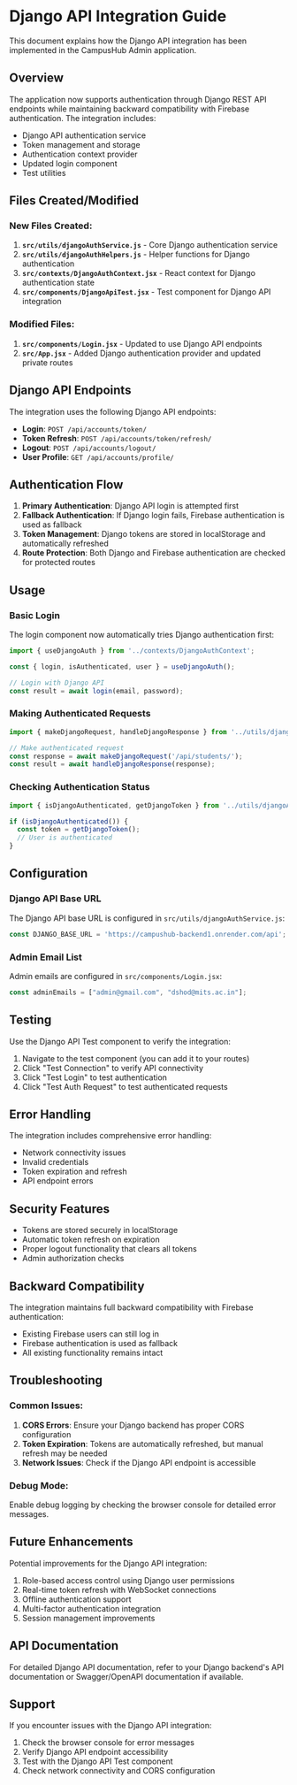 # Django API Integration Guide

This document explains how the Django API integration has been implemented in the CampusHub Admin application.

## Overview

The application now supports authentication through Django REST API endpoints while maintaining backward compatibility with Firebase authentication. The integration includes:

- Django API authentication service
- Token management and storage
- Authentication context provider
- Updated login component
- Test utilities

## Files Created/Modified

### New Files Created:

1. **`src/utils/djangoAuthService.js`** - Core Django authentication service
2. **`src/utils/djangoAuthHelpers.js`** - Helper functions for Django authentication
3. **`src/contexts/DjangoAuthContext.jsx`** - React context for Django authentication state
4. **`src/components/DjangoApiTest.jsx`** - Test component for Django API integration

### Modified Files:

1. **`src/components/Login.jsx`** - Updated to use Django API endpoints
2. **`src/App.jsx`** - Added Django authentication provider and updated private routes

## Django API Endpoints

The integration uses the following Django API endpoints:

- **Login**: `POST /api/accounts/token/`
- **Token Refresh**: `POST /api/accounts/token/refresh/`
- **Logout**: `POST /api/accounts/logout/`
- **User Profile**: `GET /api/accounts/profile/`

## Authentication Flow

1. **Primary Authentication**: Django API login is attempted first
2. **Fallback Authentication**: If Django login fails, Firebase authentication is used as fallback
3. **Token Management**: Django tokens are stored in localStorage and automatically refreshed
4. **Route Protection**: Both Django and Firebase authentication are checked for protected routes

## Usage

### Basic Login

The login component now automatically tries Django authentication first:

```jsx
import { useDjangoAuth } from '../contexts/DjangoAuthContext';

const { login, isAuthenticated, user } = useDjangoAuth();

// Login with Django API
const result = await login(email, password);
```

### Making Authenticated Requests

```jsx
import { makeDjangoRequest, handleDjangoResponse } from '../utils/djangoAuthHelpers';

// Make authenticated request
const response = await makeDjangoRequest('/api/students/');
const result = await handleDjangoResponse(response);
```

### Checking Authentication Status

```jsx
import { isDjangoAuthenticated, getDjangoToken } from '../utils/djangoAuthHelpers';

if (isDjangoAuthenticated()) {
  const token = getDjangoToken();
  // User is authenticated
}
```

## Configuration

### Django API Base URL

The Django API base URL is configured in `src/utils/djangoAuthService.js`:

```javascript
const DJANGO_BASE_URL = 'https://campushub-backend1.onrender.com/api';
```

### Admin Email List

Admin emails are configured in `src/components/Login.jsx`:

```javascript
const adminEmails = ["admin@gmail.com", "dshod@mits.ac.in"];
```

## Testing

Use the Django API Test component to verify the integration:

1. Navigate to the test component (you can add it to your routes)
2. Click "Test Connection" to verify API connectivity
3. Click "Test Login" to test authentication
4. Click "Test Auth Request" to test authenticated requests

## Error Handling

The integration includes comprehensive error handling:

- Network connectivity issues
- Invalid credentials
- Token expiration and refresh
- API endpoint errors

## Security Features

- Tokens are stored securely in localStorage
- Automatic token refresh on expiration
- Proper logout functionality that clears all tokens
- Admin authorization checks

## Backward Compatibility

The integration maintains full backward compatibility with Firebase authentication:

- Existing Firebase users can still log in
- Firebase authentication is used as fallback
- All existing functionality remains intact

## Troubleshooting

### Common Issues:

1. **CORS Errors**: Ensure your Django backend has proper CORS configuration
2. **Token Expiration**: Tokens are automatically refreshed, but manual refresh may be needed
3. **Network Issues**: Check if the Django API endpoint is accessible

### Debug Mode:

Enable debug logging by checking the browser console for detailed error messages.

## Future Enhancements

Potential improvements for the Django API integration:

1. Role-based access control using Django user permissions
2. Real-time token refresh with WebSocket connections
3. Offline authentication support
4. Multi-factor authentication integration
5. Session management improvements

## API Documentation

For detailed Django API documentation, refer to your Django backend's API documentation or Swagger/OpenAPI documentation if available.

## Support

If you encounter issues with the Django API integration:

1. Check the browser console for error messages
2. Verify Django API endpoint accessibility
3. Test with the Django API Test component
4. Check network connectivity and CORS configuration
